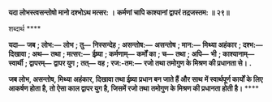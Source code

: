 **यदा लोभस्त्वसन्तोषो मानो दश्भोऽथ मत्सर: ।** **कर्मणां चापि काश्यानां द्वापरं तद्रजस्तम: ॥ २९॥** 

शब्दार्थ **** 

**यदा—** **जब** **; लोभ:—** **लोभ** **; तु—** **निस्सन्देह** **; असन्तोष:—** **असन्तोष** **; मान:—** **मिथ्या अहंकार** **; दश्भ:—** **दिखावा** **; अथ—** **तथा** **; मत्सर:—** **ईष्र्या** **; कर्मणाम्—** **कर्मों का** **; च—** **तथा** **; अपि—** **भी** **; काश्यानाम्—** **स्वार्थी** **; द्वापरम्—** **द्वापर युग** **; तत्—** **वह** **; रज:-तम:—** **रजो तथा तमोगुण के मिश्रण की प्रधानता से।** **.** 

**जब लोभ, असन्तोष, मिथ्या अहंकार, दिखावा तथा ईष्र्या प्रधान बन जाते हैं और साथ** **में स्वार्थपूर्ण कार्यों के लिए आकर्षण होता है, तो ऐसा काल द्वापर युग है, जिसमें रजो तथा** **तमोगुण के मिश्रण की प्रधानता होती है।** **** 